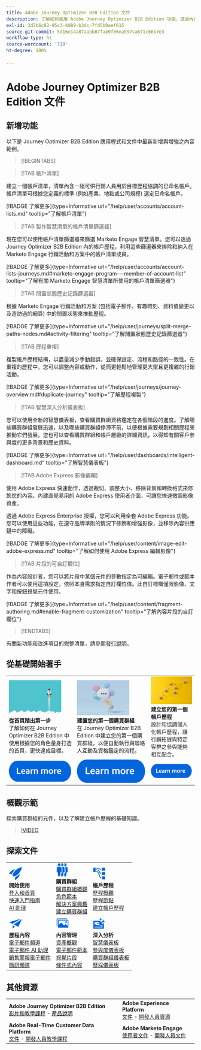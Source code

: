 ```yaml
---
title: Adobe Journey Optimizer B2B Edition 文件
description: 了解如何使用 Adobe Journey Optimizer B2B Edition 功能，透過內建的生成式 AI 和領先業界的自動化功能，協調帳戶和購買群組歷程。
exl-id: 3d7b6c82-95c3-4d89-b3dc-7fd5b0aef615
source-git-commit: 5d16e14a87aabb87fab9f06ea597ca671c66b7e3
workflow-type: ht
source-wordcount: '719'
ht-degree: 100%

---
```


# Adobe Journey Optimizer B2B Edition 文件

## 新增功能

以下是 Journey Optimizer B2B Edition 應用程式和文件中最新新增與增強之內容範例。

>[!BEGINTABS]

>[!TAB 帳戶清單]

建立一個帳戶清單，清單內含一組可供行銷人員用於目標歷程協調的已命名帳戶。帳戶清單可根據您定義的標準 (例如產業、地點或公司規模) 選定已命名帳戶。

[!BADGE 了解更多]{type=Informative url="/help/user/accounts/account-lists.md" tooltip="了解帳戶清單"}

>[!TAB 製作智慧清單的帳戶清單篩選器]

現在您可以使用帳戶清單篩選器來篩選 Marketo Engage 智慧清單。您可以透過 Journey Optimizer B2B Edition 內的帳戶歷程，利用這些篩選器來排除和納入在 Marketo Engage 行銷活動和方案中的帳戶清單成員。

[!BADGE 了解更多]{type=Informative url="/help/user/accounts/account-lists-journeys.md#marketo-engage-program---member-of-account-list" tooltip="了解有關 Marketo Engage 智慧清單所使用的帳戶清單篩選器"}

>[!TAB 閒置狀態歷史記錄篩選器]

根據 Marketo Engage 行銷活動和方案 (包括電子郵件、有趣時刻、資料值變更以及造訪過的網頁) 中的閒置狀態來推動歷程。

[!BADGE 了解更多]{type=Informative url="/help/user/journeys/split-merge-paths-nodes.md#activity-filtering" tooltip="了解閒置狀態歷史記錄篩選器"}

>[!TAB 歷程重複]

複製帳戶歷程結構，以盡量減少手動錯誤，並確保設定、流程和路徑的一致性。在重複的歷程中，您可以調整內容或動作，從而更輕鬆地管理更大型且更複雜的行銷活動。

[!BADGE 了解更多]{type=Informative url="/help/user/journeys/journey-overview.md#duplicate-journey" tooltip="了解歷程複製"}

>[!TAB 智慧深入分析儀表板]

您可以使用全新的智慧儀表板，查看購買群組資格鑑定在各個階段的進度。了解哪些購買群組發展迅速，以及哪些購買群組停滯不前，以便根據需要規劃相關歷程來推動它們發展。您也可以查看購買群組和帳戶層級的詳細資訊，以得知有關客戶參與度的更多背景和歷史資料。

[!BADGE 了解更多]{type=Informative url="/help/user/dashboards/intelligent-dashboard.md" tooltip="了解智慧儀表板"}

>[!TAB Adobe Express 影像編輯]

使用 Adobe Express 快速動作，透過裁切、調整大小、移除背景和轉換格式來修飾您的內容。內建直覺易用的 Adobe Express 使用者介面，可讓您快速微調影像資產。

透過 Adobe Express Enterprise 授權，您可以利用全套 Adobe Express 功能。您可以使用這些功能，在遵守品牌準則的情況下修飾和增強影像，並移除內容供應鏈中的障礙。

[!BADGE 了解更多]{type=Informative url="/help/user/content/image-edit-adobe-express.md" tooltip="了解如何使用 Adobe Express 編輯影像"}

>[!TAB 片段的可自訂欄位]

作為內容設計者，您可以將片段中某個元件的參數指定為可編輯。電子郵件或範本作者可以使用這項設定，依照本身需求指定自訂欄位值。此自訂標幟僅限影像、文字和按鈕視覺元件使用。

[!BADGE 了解更多]{type=Informative url="/help/user/content/fragment-authoring.md#enable-fragment-customization" tooltip="了解內容片段的自訂欄位"}

>[!ENDTABS]

有關新功能和改進項目的完整清單，請參閱[發行說明](../user/release-notes/release-notes.md)。<!-- Stay up-to-date with the latest changes in our documentation by visiting the [documentation updates page](using/rn/documentation-updates.md).-->

## 從基礎開始著手

<table style="table-layout:fixed">
  <tr style="border: 0;">
    <td>
    <a href="home-page.md"><img width="140px" src="./assets/launch.png" alt="產品使用情況啟動"></a>
    <div><strong>從首頁踏出第一步</strong><br/>了解如何在 Journey Optimizer B2B Edition 中使用根據您的角色量身打造的首頁，更快達成目標。</div>
    </td>
      <td>
    <a href="buying-groups/buying-groups-overview.md"><img width="140px" src="./assets/communication.png" alt="購買群組"></a>
    <div><strong>建置您的第一個購買群組</strong><br/>在 Journey Optimizer B2B Edition 中建立您的第一個購買群組，以便自動執行與聯絡人互動及資格鑑定的流程。</div>
    </td>
    <td>
    <a href="journeys/journey-overview.md"><img width="140px" src="./assets/flow.png" alt="帳戶歷程"></a>
    <div><strong>建立您的第一個帳戶歷程</strong><br/>設計和協調個人化帳戶歷程，讓行銷拓展與特定客群之參與能夠相互配合。 
    </div>
    </td>
  </tr>
  <tr style="border: 0;">
    <td align="center"><a href="home-page.md"><img src="../assets/learn-more.svg" alt="了解更多"></a></td>
    <td align="center"><a href="buying-groups/buying-groups-overview.md"><img src="../assets/learn-more.svg" alt="了解更多"></a></td>
    <td align="center"><a href="journeys/journey-overview.md"><img src="../assets/learn-more.svg" alt="了解更多"></a></td>
    </tr>
</table>

## 概觀示範

探索購買群組的元件，以及了解建立帳戶歷程的基礎知識。

>[!VIDEO](https://video.tv.adobe.com/v/3432054?quality=12)

## 探索文件

<table style="table-layout:auto">
  <tr style="border: 0;">
    <td>
      <img src="../assets/do-not-localize/icon-quick-start.svg" width="35px" alt="開始使用"><br/>
      <strong>開始使用</strong><br/><a href="home-page.md">登入和首頁</a><br/><a href="./start/get-started.md">快速入門指南</a> <br/><a href="./ai-assistant/ai-assistant-overview.md">AI 助理</a>
    </td>
    <!--
    <td>
      <img src="../assets/do-not-localize/icon-configure.svg" width="35px"><br/>
      <strong>Configuration<br/>administration</strong><br/><a href="using/configuration/channel-surfaces.md">Channel surfaces</a> - <a href="using/configuration/about-data-sources-events-actions.md">Configure journeys</a>  - <a href="using/administration/permissions-overview.md">Access control</a> - <a href="using/administration/sandboxes.md">Sandboxes management</a>
    </td> -->
    <td>
      <img src="../assets/do-not-localize/icon_audience.svg" width="35px" alt="購買群組"><br/>
      <strong>購買群組</strong><br/><a href="./buying-groups/buying-groups-overview.md">購買群組概觀</a><br/><a href="./buying-groups/buying-groups-role-templates.md">角色範本</a><br/><a href="./buying-groups/solution-interests.md">解決方案興趣</a><br/><a href="./buying-groups/buying-groups-create.md">建立購買群組</a>
    </td>
    <td>
      <img src="../assets/do-not-localize/icon-paths.svg" width="35px" alt="帳戶歷程"><br/>
      <strong>帳戶歷程</strong><br/><a href="./journeys/journey-overview.md">歷程概觀</a><br/><a href="./journeys/journey-nodes.md">歷程節點</a><br/><a href="./journeys/journey-overview.md#create-an-account-journey">建立帳戶歷程</a>
    </td>
  </tr>
  <tr style="border: 0;">
    <td>
      <img src="../assets/do-not-localize/icon-campaign.svg" width="35px" alt="歷程內容"><br/>
      <strong>歷程內容</strong><br/><a href="./content/add-email.md">電子郵件頻道</a><br/><a href="./content/ai-assistant-emails.md">電子郵件 AI 助理</a><br/><a href="./content/sales-alert-email.md">銷售警報電子郵件</a><br/><a href="./content/sms-authoring.md">簡訊頻道</a>
    </td>
        <td>
      <img src="../assets/do-not-localize/icon_assets.svg" width="35px" alt="內容管理"><br/>
      <strong>內容管理</strong><br/><a href="./content/assets-overview.md">資產概觀</a><br/><a href="./content/email-templates.md">電子郵件範本</a><br/><a href="./content/fragments.md">視覺片段</a><br/><a href="./content/conditional-content.md">條件式內容</a>
    </td>
    <td>
      <img src="../assets/do-not-localize/icon-offer.svg" width="35px" alt="深入分析和儀表板"><br/>
      <strong>深入分析</strong><br/><a href="./dashboards/intelligent-dashboard.md">智慧儀表板</a><br/><a href="./dashboards/engagement-dashboard.md">參與度儀表板</a><br/><a href="./dashboards/buying-groups-dashboard.md">購買群組儀表板</a><br/><a href="./dashboards/journeys-dashboard.md">歷程儀表板</a>
    </td>

</tr>
</table>

## 其他資源

<table style="table-layout:fixed"><tr style="border: 0;">
<tr><td><strong>Adobe Journey Optimizer B2B Edition</strong><br/>
<a href="https://experienceleague.adobe.com/zh-hant/docs/journey-optimizer-b2b-learn/tutorials/overview" target="_blank">影片和教學課程</a> - <a href="https://helpx.adobe.com/tw/legal/product-descriptions/adobe-journey-optimizer-b2b.html" target="_blank">產品說明</a><!-- - <a href="https://www.adobe.com/content/dam/cc/en/security/pdfs/AJO_SecurityOverview.pdf" target="_blank">Security overview (PDF)</a> - <a href="https://developer.adobe.com/journey-optimizer-apis/" target="_blank">APIs reference</a> - <a href="https://experienceleague.adobe.com/tools/ajo-schemas/schema-dictionary.html?lang=zh-Hant" target="_blank">Journey Optimizer Schema Dictionary</a> -->
</td>
<td><strong>Adobe Experience Platform</strong><br/>
<a href="https://experienceleague.adobe.com/zh-hant/docs/experience-platform/landing/home" target="_blank">文件</a> - <a href="https://business.adobe.com/products/experience-platform/documentation-and-developer-resources.html" target="_blank">開發人員資源</a>
</td></tr>
<tr><td><strong>Adobe Real-Time Customer Data Platform</strong><br/>
<a href="https://experienceleague.adobe.com/zh-hant/docs/experience-platform/rtcdp/home" target="_blank">文件</a> - <a href="https://experienceleague.adobe.com/zh-hant/docs/platform-learn/getting-started-for-data-architects-and-data-engineers/overview" target="_blank">開發人員教學課程</a>
</td><td><strong>Adobe Marketo Engage</strong><br/>
<a href="https://experienceleague.adobe.com/zh-hant/docs/marketo/using/home" target="_blank">使用者文件</a> - <a href="https://experienceleague.adobe.com/zh-hant/docs/marketo-developer/marketo/home" target="_blank">開發人員文件</a>
</td>
</tr></table>

